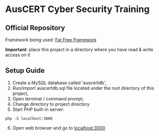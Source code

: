 # AusCERT Cyber Security Training
## Official Repository

Framework being used: [Fat Free Framework](http://fatfreeframework.com/user-guide)

**Important**: place this project in a directory where you have read & write access on it

## Setup Guide
1. Create a MySQL database called 'auscertdb',
2. Run/import auscertdb.sql file located under the root directory of this project,
3. Open terminal / command prompt,
4. Change directory to project directory
5. Start PHP built-in server:
```
php -S localhost:3000
```
6. Open web browser and go to [localhost:3000](http://localhost:3000)
